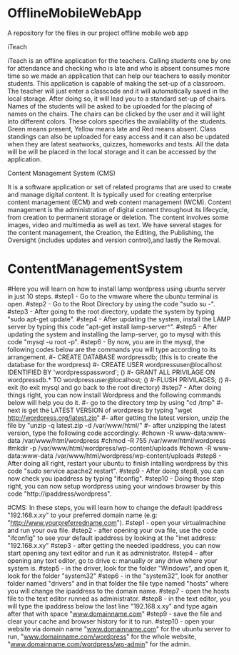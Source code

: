 # OfflineMobileWebApp
A repository for the files in our project offline mobile web app

iTeach 

iTeach is an offline application for the teachers. Calling students one by one for attendance and checking who is late and who is absent consumes more time so we made an application that can help our teachers to easily monitor students. This application is capable of making the set-up of a classroom. The teacher will just enter a classcode and it will automatically saved in the local storage. After doing so, it will lead you to a standard set-up of chairs. Names of the students will be asked to be uploaded for the placing of names on the chairs. The chairs can be clicked by the user and it will light into different colors. These colors specifies the availability of the students. Green means present, Yellow means late and Red means absent. Class standings can also be uploaded for easy access and it can also be updated when they are latest seatworks, quizzes, homeworks and tests. All the data will be will be placed in the local storage and it can be accessed by the application.

Content Management System (CMS)

It is a software application or set of related programs that are used to create and manage digital content. It is typically used for creating enterprise content management (ECM) and web content management (WCM). Content management is the administration of digital content throughout its lifecycle, from creation to permanent storage or deletion. The content involves some images, video and multimedia as well as text. We have several stages for the content management, the Creation, the Editing, the Publishing, the Oversight (includes updates and version control),and lastly the Removal.  

# ContentManagementSystem 
#Here you will learn on how to install lamp wordpress using ubuntu server in just 10 steps.
  #step1 - Go to the vmware where the ubuntu terminal is open.
  #step2 - Go to the Root Directory by using the code "sudo su -".
  #step3 - After going to the root directory, update the system by typing "sudo apt-get update".
  #step4 - After updating the system, install the LAMP server by typing this code "apt-get install lamp-server^".
  #step5 - After updating the system and installing the lamp-server, go to mysql with this code "mysql -u root -p".
  #step6 - By now, you are in the mysql, the following codes below are the commands you will type according to its arrangement.
		#- CREATE DATABASE wordpressdb; (this is to create the database for the wordpress)
		#- CREATE USER wordpressuser@localhost IDENTIFIED BY 'wordpresspassword'; ()
		#- GRANT ALL PRIVILAGE ON wordpressdb.* TO wordpressuser@localhost; ()
		#-FLUSH PRIVILAGES; ()
		#-exit (to exit mysql and go back to the root directory)
  #step7 - After doing things right, you can now install Wordpress and the following commands below will help you do it. 
		#- go to the directory tmp by using "cd /tmp"
		#- next is get the LATEST VERSION of wordpress by typing "wget http://wordpress.org/latest.zip"
		#- after getting the latest version, unzip the file by "unzip -q latest.zip -d /var/www/html/"
		#- after unzipping the latest version, type the following code accordingly.
			  #chown -R www-data:www-data /var/www/html/wordpress
			  #chmod -R 755 /var/www/html/wordpress
			  #mkdir -p /var/www/html/wordpress/wp-content/uploads
			  #chown -R www-data:www-data /var/www/html/wordpress/wp-content/uploads
  #step8 - After doing all right, restart your ubuntu to finish intalling wordpress by this code "sudo service apache2 restart".
  #step9 - After doing step8, you can now check you ipaddress by typing "ifconfig".
  #step10 - Doing those step right, you can now setup wordpress using your windows browser by this code "http://ipaddress/wordpress".
  
#CMS: In these steps, you will learn how to change the default ipaddress "192.168.x.xy" to your preferred domain name 
(e.g: "http://www.yourpreferredname.com").
#step1 - open your virtualmachine and run your ova file.
#step2 - after opening your ova file, use the code "ifconfig" to see your default ipaddress by looking at the "inet address: "192.168.x.xy"
#step3 - after getting the needed ipaddress, you can now start opening any text editor and run it as administrator. 
#step4 - after opening any text editor, go to drive c: manually or any drive where your system is. 
#step5 - in the driver, look for the folder "Windows", and open it, look for the folder "system32"
#step6 - in the "system32", look for another folder named "drivers" and in that folder the file type named "hosts" where you will change the ipaddress to the domain name. 
#step7 - open the hosts file to the text editor runned as administrator. 
#step8 - in the text editor, you will type the ipaddress below the last line "192.168.x.xy" and type again after that with space "www.domainname.com"
#step9 - save the file and clear your cache and browser history for it to run. 
#step10 - open your website via domain name "www.domainname.com" for the ubuntu server to run, "www.domainname.com/wordpress" for the whole website, "www.domainname.com/wordpress/wp-admin" for the admin.
